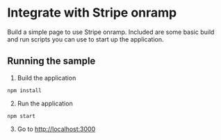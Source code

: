 # Integrate with Stripe onramp

Build a simple page to use Stripe onramp. Included are some basic
build and run scripts you can use to start up the application.

## Running the sample

1. Build the application

~~~
npm install
~~~

2. Run the application

~~~
npm start
~~~

3. Go to [http://localhost:3000](http://localhost:3000)